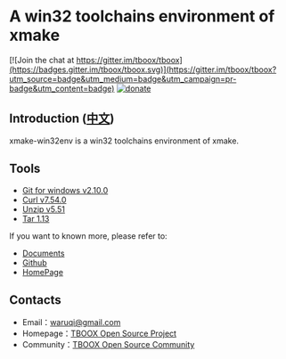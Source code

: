 # A win32 toolchains environment of xmake

[![Join the chat at https://gitter.im/tboox/tboox](https://badges.gitter.im/tboox/tboox.svg)](https://gitter.im/tboox/tboox?utm_source=badge&utm_medium=badge&utm_campaign=pr-badge&utm_content=badge) [![donate](http://tboox.org/static/img/donate.svg)](http://xmake.io/pages/donation.html#donate)

## Introduction ([中文](/README_zh.md))

xmake-win32env is a win32 toolchains environment of xmake. 

## Tools

* [Git for windows v2.10.0](https://github.com/git-for-windows/git/releases/download/v2.10.0.windows.1/MinGit-2.10.0-32-bit.zip)
* [Curl v7.54.0](http://www.paehl.com/open_source/?download=curl_754_0_ssl.zip)
* [Unzip v5.51](http://gnuwin32.sourceforge.net/downlinks/unzip-bin-zip.php)
* [Tar 1.13](http://gnuwin32.sourceforge.net/downlinks/tar-bin-zip.php)

If you want to known more, please refer to:

* [Documents](http://xmake.io/#/home)
* [Github](https://github.com/tboox/xmake)
* [HomePage](http://www.xmake.io)

## Contacts

* Email：[waruqi@gmail.com](mailto:waruqi@gmail.com)
* Homepage：[TBOOX Open Source Project](http://www.tboox.org/cn)
* Community：[TBOOX Open Source Community](http://www.tboox.org/forum)

